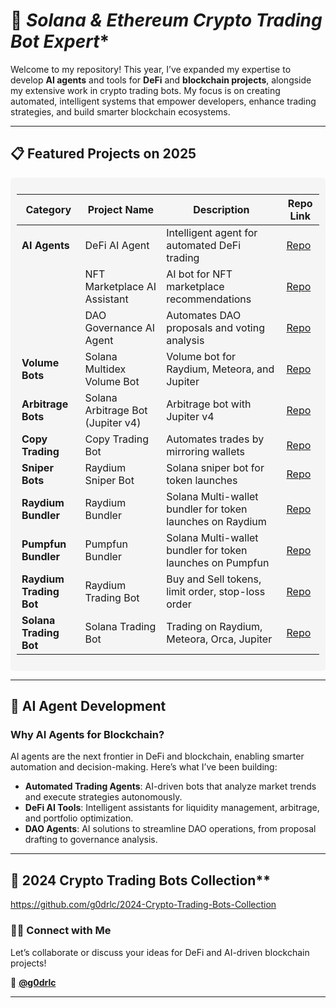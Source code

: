 

# 🚀 *Solana & Ethereum Crypto Trading Bot Expert**  
Welcome to my repository! This year, I’ve expanded my expertise to develop **AI agents** and tools for **DeFi** and **blockchain projects**, alongside my extensive work in crypto trading bots. My focus is on creating automated, intelligent systems that empower developers, enhance trading strategies, and build smarter blockchain ecosystems.  

---

## 📋 **Featured Projects on 2025**  

<div style="background-color: #f5f5f5; padding: 10px; border-radius: 5px;">

| **Category**           | **Project Name**                      | **Description**                              | **Repo Link**                                                                 |
|-------------------------|---------------------------------------|----------------------------------------------|------------------------------------------------------------------------------|
| **AI Agents**          | DeFi AI Agent                        | Intelligent agent for automated DeFi trading | [Repo](https://github.com/g0drlc/DeFi-AI-Agent)                              |
|                        | NFT Marketplace AI Assistant          | AI bot for NFT marketplace recommendations   | [Repo](https://github.com/g0drlc/NFT-AI-Agent)                               |
|                        | DAO Governance AI Agent               | Automates DAO proposals and voting analysis  | [Repo](https://github.com/g0drlc/DAO-Governance-Agent)                       |
| **Volume Bots**         | Solana Multidex Volume Bot            | Volume bot for Raydium, Meteora, and Jupiter | [Repo](https://github.com/g0drlc/Solana-MultiDex-Volume-Bot)                |
| **Arbitrage Bots**      | Solana Arbitrage Bot (Jupiter v4)     | Arbitrage bot with Jupiter v4                | [Repo](https://github.com/g0drlc/Solana-Arbitrage-Bot)                       |
| **Copy Trading**        | Copy Trading Bot                     | Automates trades by mirroring wallets        | [Repo](https://github.com/g0drlc/Copy-Trading-Bot)                           |
| **Sniper Bots**         | Raydium Sniper Bot                   | Solana sniper bot for token launches         | [Repo](https://github.com/g0drlc/Raydium-Sniper-Bot)   
| **Raydium Bundler**         | Raydium Bundler                   | Solana Multi-wallet bundler for token launches on Raydium | [Repo](https://github.com/g0drlc/Solana-Raydium-Bundler) |
| **Pumpfun Bundler**         | Pumpfun Bundler                   | Solana Multi-wallet bundler for token launches on Pumpfun | [Repo](https://github.com/g0drlc/pumpfun-bundler) |
| **Raydium Trading Bot**         | Raydium Trading Bot           | Buy and Sell tokens, limit order, stop-loss order | [Repo](https://github.com/g0drlc/Raydium-trading-bot) |
| **Solana Trading Bot**         | Solana Trading Bot           | Trading on Raydium, Meteora, Orca, Jupiter | [Repo](https://github.com/g0drlc/Solana-trading-bot) |


</div>

---

## 🌟 **AI Agent Development**  
### Why AI Agents for Blockchain?
AI agents are the next frontier in DeFi and blockchain, enabling smarter automation and decision-making. Here’s what I’ve been building:  
- **Automated Trading Agents**: AI-driven bots that analyze market trends and execute strategies autonomously.  
- **DeFi AI Tools**: Intelligent assistants for liquidity management, arbitrage, and portfolio optimization.  
- **DAO Agents**: AI solutions to streamline DAO operations, from proposal drafting to governance analysis.  

---

## 🚀 2024 Crypto Trading Bots Collection**  
https://github.com/g0drlc/2024-Crypto-Trading-Bots-Collection

### 👨‍💻 **Connect with Me**  
Let’s collaborate or discuss your ideas for DeFi and AI-driven blockchain projects!  

💼 **[@g0drlc](https://t.me/g0drlc)**  

---

